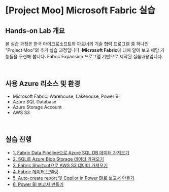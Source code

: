 # [Project Moo] Microsoft Fabric 실습 

## Hands-on Lab 개요

본 실습 과정은 한국 마이크로소프트와 파트너의 기술 협력 프로그램 중 하나인 "Project Moo"의 추가 실습 과정입니다. **Microsoft Fabric**에 대해 알아 보고 해당 기능들을 구현해 봅니다. Fabric Expansion 프로그램 기반으로 제작된 실습내용입니다. 

<br/>

## 사용 Azure 리소스 및 환경

* Microsoft Fabric: Warehouse, Lakehouse, Power BI
* Azure SQL Database
* Azure Storage Account
* AWS S3
  
<br/>

## 실습 진행 

* [1.	Fabric Data Pipeline으로 Azure SQL DB 데이터 가져오기](https://github.com/mnrvacho/Microsoft-Fabric/blob/main/1.%20Data%20pipeline%20-%20Azure%20SQL%20DB.md) 
* [2.	SQL로 Azure Blob Storage 데이터 가져오기](https://github.com/mnrvacho/Microsoft-Fabric/blob/main/2.%20SQL%20-%20Azure%20Blob%20Storage.md) 
* [3.	Fabric Shortcut으로 AWS S3 데이터 가져오기](https://github.com/mnrvacho/Microsoft-Fabric/blob/main/3.%20Shortcut%20-%20AWS%20S3.md) 
* [4.	Fabric 데이터 모델링](https://github.com/mnrvacho/Microsoft-Fabric/blob/main/4.%20Data%20Modeling.md) 
* [5.	Auto-create report 및 Copilot in Power BI로 보고서 만들기](https://github.com/mnrvacho/Microsoft-Fabric/blob/main/5.%20Auto-create%20report%20%26%20Copilot%20in%20Power%20BI.md) 
* [6.	Power BI 보고서 만들기](https://github.com/mnrvacho/Microsoft-Fabric/blob/main/6.%20Power%20BI%20Report.md) 

<br/>  

